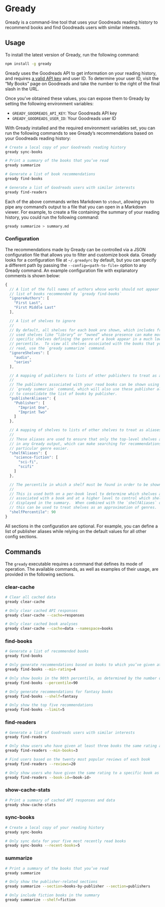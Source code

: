 # Gready

Gready is a command-line tool that uses your Goodreads reading history to recommend books and find Goodreads users with similar interests.

## Usage

To install the latest version of Gready, run the following command:

```sh
npm install -g gready
```

Gready uses the Goodreads API to get information on your reading history, and requires [a valid API key](https://www.goodreads.com/api/keys) and user ID.  To determine your user ID, visit the “My Books” page on Goodreads and take the number to the right of the final slash in the URL.

Once you’ve obtained these values, you can expose them to Gready by setting the following environment variables:

* `GREADY_GOODREADS_API_KEY`: Your Goodreads API key
* `GREADY_GOODREADS_USER_ID`: Your Goodreads user ID

With Gready installed and the required environment variables set, you can run the following commands to see Gready’s recommendations based on your Goodreads reading history:

```sh
# Create a local copy of your Goodreads reading history
gready sync-books

# Print a summary of the books that you’ve read
gready summarize

# Generate a list of book recommendations
gready find-books

# Generate a list of Goodreads users with similar interests
gready find-readers
```

Each of the above commands writes Markdown to `stdout`, allowing you to pipe any command’s output to a file that you can open in a Markdown viewer.  For example, to create a file containing the summary of your reading history, you could run the following command:

```sh
gready summarize > summary.md
```

### Configuration

The recommendations made by Gready can be controlled via a JSON configuration file that allows you to filter and customize book data.  Gready looks for a configuration file at `~/.greadyrc` by default, but you can specify a different path by passing the `--config=<path-to-file>` option to any Gready command.  An example configuration file with explanatory comments is shown below:

```javascript
{
  // A list of the full names of authors whose works should not appear in the
  // list of books recommended by `gready find-books`
  "ignoreAuthors": [
    "First Last",
    "First Middle Last"
  ],

  // A list of shelves to ignore
  //
  // By default, all shelves for each book are shown, which includes frequently
  // used shelves like “library” or “owned” whose presence can make more
  // specific shelves defining the genre of a book appear in a much lower
  // percentile.  To view all shelves associated with the books that you’ve
  // read, use the `gready summarize` command.
  "ignoreShelves": [
    "audio",
    "series"
  ],

  // A mapping of publishers to lists of other publishers to treat as aliases
  //
  // The publishers associated with your read books can be shown using the
  // `gready summarize` command, which will also use these publisher aliases
  // to consolidate the list of books by publisher.
  "publisherAliases": {
    "Publisher": [
      "Imprint One",
      "Imprint Two"
    ]
  },

  // A mapping of shelves to lists of other shelves to treat as aliases
  //
  // These aliases are used to ensure that only the top-level shelves are shown
  // in any Gready output, which can make searching for recommendations in a
  // particular genre easier.
  "shelfAliases": {
    "science-fiction": [
      "sci-fi",
      "scifi"
    ]
  },

  // The percentile in which a shelf must be found in order to be shown
  //
  // This is used both on a per-book level to determine which shelves are
  // associated with a book and at a higher level to control which shelves get
  // displayed in the summary.  When combined with the `shelfAliases` option,
  // this can be used to treat shelves as an approximation of genres.
  "shelfPercentile": 90
}
```

All sections in the configuration are optional.  For example, you can define a list of publisher aliases while relying on the default values for all other config sections.

## Commands

The `gready` executable requires a command that defines its mode of operation.  The available commands, as well as examples of their usage, are provided in the following sections.

### clear-cache

```sh
# Clear all cached data
gready clear-cache

# Only clear cached API responses
gready clear-cache --cache=responses

# Only clear cached book analyses
gready clear-cache --cache=data --namespace=books
```

### find-books

```sh
# Generate a list of recommended books
gready find-books

# Only generate recommendations based on books to which you’ve given at least four stars
gready find-books --min-rating=4

# Only show books in the 90th percentile, as determined by the number of recommendations
gready find-books --percentile=90

# Only generate recommendations for fantasy books
gready find-books --shelf=fantasy

# Only show the top five recommendations
gready find-books --limit=5
```

### find-readers

```sh
# Generate a list of Goodreads users with similar interests
gready find-readers

# Only show users who have given at least three books the same rating as you
gready find-readers --min-books=3

# Find users based on the twenty most popular reviews of each book
gready find-readers --reviews=20

# Only show users who have given the same rating to a specific book as you have
gready find-readers --book-id=<book-id>
```

### show-cache-stats

```sh
# Print a summary of cached API responses and data
gready show-cache-stats
```

### sync-books

```sh
# Create a local copy of your reading history
gready sync-books

# Only sync data for your five most recently read books
gready sync-books --recent-books=5
```

### summarize

```sh
# Print a summary of the books that you’ve read
gready summarize

# Only show the publisher-related sections
gready summarize --section=books-by-publisher --section=publishers

# Only include fiction books in the summary
gready summarize --shelf=fiction
```
